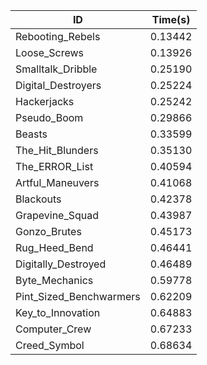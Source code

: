 |ID|Time(s)|
|-|-|
|Rebooting_Rebels|0.13442|
|Loose_Screws|0.13926|
|Smalltalk_Dribble|0.25190|
|Digital_Destroyers|0.25224|
|Hackerjacks|0.25242|
|Pseudo_Boom|0.29866|
|Beasts|0.33599|
|The_Hit_Blunders|0.35130|
|The_ERROR_List|0.40594|
|Artful_Maneuvers|0.41068|
|Blackouts|0.42378|
|Grapevine_Squad|0.43987|
|Gonzo_Brutes|0.45173|
|Rug_Heed_Bend|0.46441|
|Digitally_Destroyed|0.46489|
|Byte_Mechanics|0.59778|
|Pint_Sized_Benchwarmers|0.62209|
|Key_to_Innovation|0.64883|
|Computer_Crew|0.67233|
|Creed_Symbol|0.68634|
